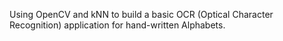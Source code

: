 Using OpenCV and kNN to build a basic OCR (Optical Character Recognition) application for hand-written Alphabets.
